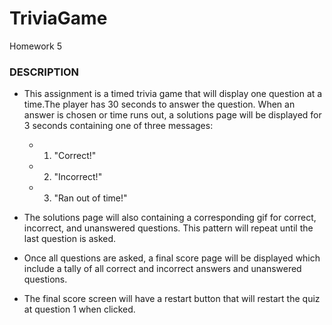 # TriviaGame
Homework 5

### DESCRIPTION
* This assignment is a timed trivia game that will display one question at a time.The player has 30 seconds to answer the question. When an answer is chosen or time runs out, a solutions page will be displayed for 3 seconds containing one of three messages:
    * 1. "Correct!"
    * 2. "Incorrect!"
    * 3. "Ran out of time!"

* The solutions page will also containing a corresponding gif for correct, incorrect, and unanswered questions. This pattern will repeat until the last question is asked. 

* Once all questions are asked, a final score page will be displayed which include a tally of all correct and incorrect answers and unanswered questions. 

* The final score screen will have a restart button that will restart the quiz at question 1 when clicked.  

